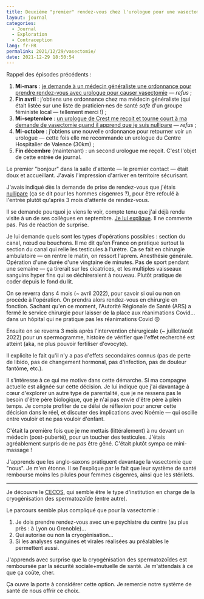 ```yaml
---
title: Deuxième "premier" rendez-vous chez l'urologue pour une vasectomie
layout: journal
categories:
  - Journal
  - Exploration
  - Contraception
lang: fr-FR
permalink: 2021/12/29/vasectomie/
date: 2021-12-29 18:50:54
---
```


Rappel des épisodes précédents :

1. **Mi-mars** : [je demande à un médecin généraliste une ordonnance pour prendre rendez-vous avec urologue pour causer vasectomie](/2021/03/31/vasectomie/) — _refus_ ;
2. **Fin avril** : j'obtiens une ordonnance chez ma médecin généraliste (qui était listée sur une liste de praticien‧nes de santé _safe_ d'un groupe féministe local — tellement merci !) ;
3. **Mi-septembre** : [un urologue de Crest me reçoit et tourne court à ma demande de vasectomie quand il apprend que je suis nullipare](/2021/10/20/vasectomie/) — _refus_ ;
4. **Mi-octobre** : j'obtiens une nouvelle ordonnance pour retourner voir un urologue — cette fois elle me recommande un urologue du Centre Hospitalier de Valence (30km) ;
5. **Fin décembre** (maintenant) : un second urologue me reçoit. C'est l'objet de cette entrée de journal.

Le premier "bonjour" dans la salle d'attente — le premier contact — était doux et accueillant. J'avais l'impression d'arriver en territoire sécurisant.

J'avais indiqué dès la demande de prise de rendez-vous que j'étais [nullipare] (ça se dit pour les hommes cisgenres ?), pour être refoulé à l'entrée plutôt qu'après 3 mois d'attente de rendez-vous.

Il se demande pourquoi je viens le voir, compte tenu que j'ai déjà rendu visite à un de ses collègues en septembre. [Je lui explique](/2021/10/20/vasectomie/). Il ne commente pas. Pas de réaction de surprise.

Je lui demande quels sont les types d'opérations possibles : section du canal, nœud ou bouchons. Il me dit qu'en France on pratique surtout la section du canal qui relie les testicules à l'urètre. Ça se fait en chirurgie ambulatoire — on rentre le matin, on ressort l'aprem. Anesthésie générale. Opération d'une durée d'une vingtaine de minutes. Pas de sport pendant une semaine — ça tirerait sur les cicatrices, et les multiples vaisseaux sanguins hyper fins qui se déchireraient à nouveau. Plutôt pratique de coder depuis le fond du lit.

On se reverra dans 4 mois (~ avril 2022), pour savoir si oui ou non on procède à l'opération. On prendra alors rendez-vous en chirurgie en fonction. Sachant qu'en ce moment, l'Autorité Régionale de Santé (ARS) a fermé le service chirurgie pour laisser de la place aux réanimations Covid… dans un hôpital qui ne pratique pas les réanimations Covid 🙃

Ensuite on se reverra 3 mois après l'intervention chirurgicale (~ juillet/août 2022) pour un spermogramme, histoire de vérifier que l'effet recherché est atteint (aka, ne plus pouvoir fertiliser d'ovocyte).

Il explicite le fait qu'il n'y a pas d'effets secondaires connus (pas de perte de libido, pas de changement hormonal, pas d'infection, pas de douleur fantôme, etc.).

Il s'intéresse à ce qui me motive dans cette démarche. Si ma compagne actuelle est alignée sur cette décision. Je lui indique que j'ai davantage à cœur d'explorer un autre type de parentalité, que je ne ressens pas le besoin d'être père biologique, que je n'ai pas envie d'être père à plein temps. Je compte profiter de ce délai de réflexion pour ancrer cette décision dans le réel, et discuter des implications avec Noémie — qui oscille entre vouloir et ne pas vouloir d'enfant.

C'était la première fois que je me mettais (littéralement) à nu devant un médecin (post-puberté), pour un toucher des testicules. J'étais agréablement surpris de ne _pas_ être gêné. C'était plutôt sympa ce mini-massage !

J'apprends que les anglo-saxons pratiquent davantage la vasectomie que "nous". Je m'en étonne. Il se l'explique par le fait que leur système de santé rembourse moins les pilules pour femmes cisgenres, ainsi que les stérilets.

---

Je découvre le [CECOS](https://www.cecos.org/), qui semble être le type d'institution en charge de la cryogénisation des spermatozoïde (entre autre).

Le parcours semble plus compliqué que pour la vasectomie :

1. Je dois prendre rendez-vous avec un·e psychiatre du centre (au plus près : à Lyon ou Grenoble)…
2. Qui autorise ou non la cryogénisation…
3. Si les analyses sanguines et virales réalisées au préalables le permettent aussi.

J'apprends avec surprise que la cryogénisation des spermatozoïdes est remboursée par la sécurité sociale+mutuelle de santé. Je m'attendais à ce que ça coûte, cher.

Ça ouvre la porte à considérer cette option.
Je remercie notre système de santé de nous offrir ce choix.



[nullipare]: https://fr.wiktionary.org/wiki/nullipare
